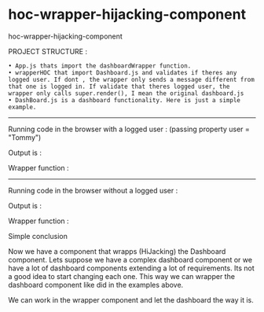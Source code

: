 # hoc-wrapper-hijacking-component
hoc-wrapper-hijacking-component

PROJECT STRUCTURE : 

	• App.js thats import the dashboardWrapper function.
	• wrapperHOC that import Dashboard.js and validates if theres any logged user. If dont , the wrapper only sends a message different from that one is logged in. If validate that theres logged user, the wrapper only calls super.render(), I mean the original dashboard.js
	• DashBoard.js is a dashboard functionality. Here is just a simple example.







__________________________________________________________________________________________

Running code in the browser with a logged user : (passing property user = "Tommy")


Output is : 

Wrapper function : 




___________________________________________________________________________________________

Running code in the browser without a logged user : 



Output is : 


Wrapper function : 





Simple conclusion

Now we have a component that wrapps (HiJacking) the Dashboard component. Lets suppose we have a complex dashboard component or we have a lot of dashboard components extending a lot of requirements. Its not a good idea to  start changing each one.
This way we can wrapper the dashboard component like did in the examples above.

We can work in the wrapper component and let the dashboard the way it is.


